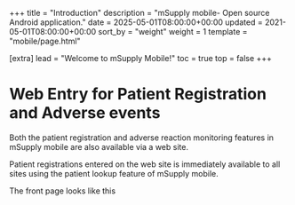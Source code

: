 +++
title = "Introduction"
description = "mSupply mobile- Open source Android application."
date = 2025-05-01T08:00:00+00:00
updated = 2021-05-01T08:00:00+00:00
sort_by = "weight"
weight = 1
template = "mobile/page.html"

[extra]
lead = "Welcome to mSupply Mobile!"
toc = true
top = false
+++

# Web Entry for Patient Registration and Adverse events

Both the patient registration and adverse reaction monitoring features in mSupply mobile are also available via a web site.

Patient registrations entered on the web site is immediately available to all sites using the patient lookup feature of mSupply mobile.

The front page looks like this

[<img src="/_media/en:mobile:user_guide:pasted:20210421-004101.png" class="mediacenter" loading="lazy" alt="" />](/_detail/en:mobile:user_guide:pasted:20210421-004101.png?id=en%3Amobile%3Auser_guide%3Aweb_apps)

